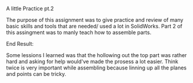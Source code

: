 A little Practice pt.2

The purpose of this assignment was to give practice and review of many basic skills and tools that are needed/ used a lot in SolidWorks.
Part 2 of this assingment was to manly teach how to assemble parts.


End Result:


Some lessions I learned was that the hollowing out the top part was rather hard and asking for help would've made the prosess a lot easier. 
Think twice is very important   while assembling because linning up all the planes and points can be tricky. 


